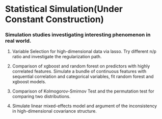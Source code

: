 # Statistical Simulation(Under Constant Construction)

### Simulation studies investigating interesting phenomenon in real world.

1. Variable Selection for high-dimensional data via lasso.
Try different n/p ratio and investigate the regularization path.

2. Comparison of xgboost and random forest on predictors with highly correlated features.
Simulate a bundle of continuous features with sequential correlation and categorical variables, fit random forest and xgboost models. 

3. Comparison of Kolmogorov-Smirnov Test and the permutation test for comparing two distributions.

4. Simulate linear mixed-effects model and argument of the inconsistency in high-dimensional covariance structure.
